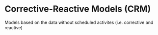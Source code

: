 # Corrective-Reactive Models (CRM)
Models based on the data without scheduled activites (i.e. corrective and reactive)
